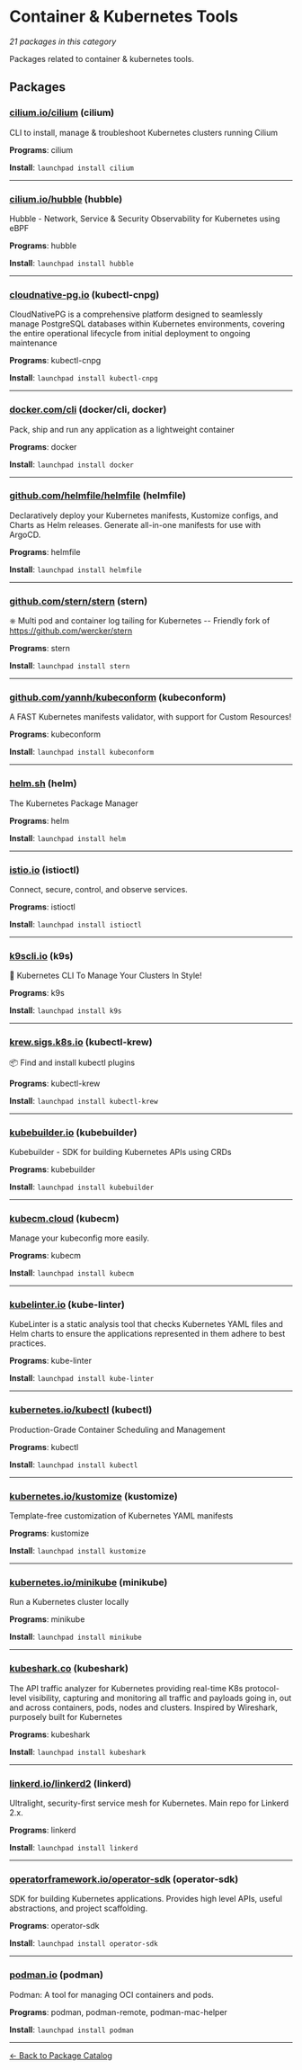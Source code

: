 # Container & Kubernetes Tools

*21 packages in this category*

Packages related to container & kubernetes tools.

## Packages

### [cilium.io/cilium](../packages/cilium.io/cilium/index.md) (cilium)

CLI to install, manage & troubleshoot Kubernetes clusters running Cilium

**Programs**: cilium

**Install**: `launchpad install cilium`

---

### [cilium.io/hubble](../packages/cilium.io/hubble/index.md) (hubble)

Hubble - Network, Service & Security Observability for Kubernetes using eBPF

**Programs**: hubble

**Install**: `launchpad install hubble`

---

### [cloudnative-pg.io](../packages/cloudnative-pg.io/index.md) (kubectl-cnpg)

CloudNativePG is a comprehensive platform designed to seamlessly manage PostgreSQL databases within Kubernetes environments, covering the entire operational lifecycle from initial deployment to ongoing maintenance

**Programs**: kubectl-cnpg

**Install**: `launchpad install kubectl-cnpg`

---

### [docker.com/cli](../packages/docker.com/cli/index.md) (docker/cli, docker)

Pack, ship and run any application as a lightweight container

**Programs**: docker

**Install**: `launchpad install docker`

---

### [github.com/helmfile/helmfile](../packages/github.com/helmfile/helmfile.md) (helmfile)

Declaratively deploy your Kubernetes manifests, Kustomize configs, and Charts as Helm releases. Generate all-in-one manifests for use with ArgoCD.

**Programs**: helmfile

**Install**: `launchpad install helmfile`

---

### [github.com/stern/stern](../packages/github.com/stern/stern.md) (stern)

⎈ Multi pod and container log tailing for Kubernetes -- Friendly fork of https://github.com/wercker/stern

**Programs**: stern

**Install**: `launchpad install stern`

---

### [github.com/yannh/kubeconform](../packages/github.com/yannh/kubeconform.md) (kubeconform)

A FAST Kubernetes manifests validator, with support for Custom Resources!

**Programs**: kubeconform

**Install**: `launchpad install kubeconform`

---

### [helm.sh](../packages/helm.sh/index.md) (helm)

The Kubernetes Package Manager

**Programs**: helm

**Install**: `launchpad install helm`

---

### [istio.io](../packages/istio.io/index.md) (istioctl)

Connect, secure, control, and observe services.

**Programs**: istioctl

**Install**: `launchpad install istioctl`

---

### [k9scli.io](../packages/k9scli.io/index.md) (k9s)

🐶 Kubernetes CLI To Manage Your Clusters In Style!

**Programs**: k9s

**Install**: `launchpad install k9s`

---

### [krew.sigs.k8s.io](../packages/krew.sigs.k8s.io/index.md) (kubectl-krew)

📦 Find and install kubectl plugins

**Programs**: kubectl-krew

**Install**: `launchpad install kubectl-krew`

---

### [kubebuilder.io](../packages/kubebuilder.io/index.md) (kubebuilder)

Kubebuilder - SDK for building Kubernetes APIs using CRDs

**Programs**: kubebuilder

**Install**: `launchpad install kubebuilder`

---

### [kubecm.cloud](../packages/kubecm.cloud/index.md) (kubecm)

Manage your kubeconfig more easily.

**Programs**: kubecm

**Install**: `launchpad install kubecm`

---

### [kubelinter.io](../packages/kubelinter.io/index.md) (kube-linter)

KubeLinter is a static analysis tool that checks Kubernetes YAML files and Helm charts to ensure the applications represented in them adhere to best practices.

**Programs**: kube-linter

**Install**: `launchpad install kube-linter`

---

### [kubernetes.io/kubectl](../packages/kubernetes.io/kubectl/index.md) (kubectl)

Production-Grade Container Scheduling and Management

**Programs**: kubectl

**Install**: `launchpad install kubectl`

---

### [kubernetes.io/kustomize](../packages/kubernetes.io/kustomize/index.md) (kustomize)

Template-free customization of Kubernetes YAML manifests

**Programs**: kustomize

**Install**: `launchpad install kustomize`

---

### [kubernetes.io/minikube](../packages/kubernetes.io/minikube/index.md) (minikube)

Run a Kubernetes cluster locally

**Programs**: minikube

**Install**: `launchpad install minikube`

---

### [kubeshark.co](../packages/kubeshark.co/index.md) (kubeshark)

The API traffic analyzer for Kubernetes providing real-time K8s protocol-level visibility, capturing and monitoring all traffic and payloads going in, out and across containers, pods, nodes and clusters. Inspired by Wireshark, purposely built for Kubernetes

**Programs**: kubeshark

**Install**: `launchpad install kubeshark`

---

### [linkerd.io/linkerd2](../packages/linkerd.io/linkerd2/index.md) (linkerd)

Ultralight, security-first service mesh for Kubernetes. Main repo for Linkerd 2.x.

**Programs**: linkerd

**Install**: `launchpad install linkerd`

---

### [operatorframework.io/operator-sdk](../packages/operatorframework.io/operator-sdk/index.md) (operator-sdk)

SDK for building Kubernetes applications. Provides high level APIs, useful abstractions, and project scaffolding.

**Programs**: operator-sdk

**Install**: `launchpad install operator-sdk`

---

### [podman.io](../packages/podman.io/index.md) (podman)

Podman: A tool for managing OCI containers and pods.

**Programs**: podman, podman-remote, podman-mac-helper

**Install**: `launchpad install podman`

---

[← Back to Package Catalog](../package-catalog.md)
